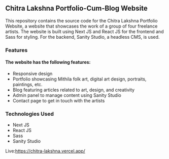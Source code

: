 ## Chitra Lakshna Portfolio-Cum-Blog Website
This repository contains the source code for the Chitra Lakshna Portfolio Website, a website that showcases the work of a group of four freelance artists. The website is built using Next JS and React JS for the frontend and Sass for styling. For the backend, Sanity Studio, a headless CMS, is used.

### Features
#### The website has the following features:

- Responsive design
- Portfolio showcasing Mithila folk art, digital art design, portraits, paintings, etc.
- Blog featuring articles related to art, design, and creativity
- Admin panel to manage content using Sanity Studio
- Contact page to get in touch with the artists

### Technologies Used
- Next JS
- React JS
- Sass
- Sanity Studio

Live:https://chitra-lakshna.vercel.app/
